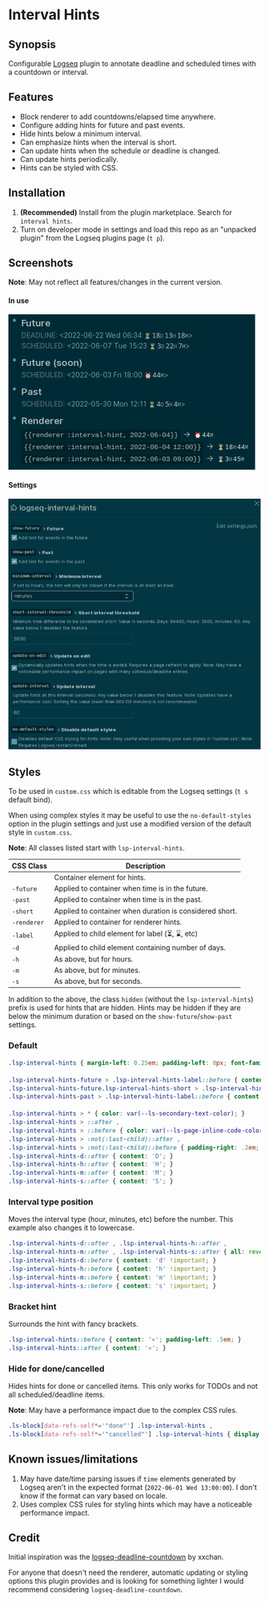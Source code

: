 # Interval Hints

## Synopsis

Configurable [Logseq](https://www.logseq.com/) plugin to annotate deadline and scheduled times
with a countdown or interval.


## Features

* Block renderer to add countdowns/elapsed time anywhere.
* Configure adding hints for future and past events.
* Hide hints below a minimum interval.
* Can emphasize hints when the interval is short.
* Can update hints when the schedule or deadline is changed.
* Can update hints periodically.
* Hints can be styled with CSS.


## Installation

1. **(Recommended)** Install from the plugin marketplace. Search for `interval hints`.
2. Turn on developer mode in settings and load this repo as an "unpacked plugin" from the Logseq plugins page (`t p`).


## Screenshots

**Note**: May not reflect all features/changes in the current version.

#### In use

![Usage example screenshot](screenshots/usage-example.png)

#### Settings

![Settings example screenshot](screenshots/settings-example.png)


## Styles

To be used in `custom.css` which is editable from the Logseq settings (`t s` default bind).

When using complex styles it may be useful to use the `no-default-styles` option in the plugin settings and just use a modified
version of the default style in `custom.css`.


**Note**: All classes listed start with `lsp-interval-hints`.

CSS Class|Description
-|-
` `|Container element for hints.
`-future`|Applied to container when time is in the future.
`-past`|Applied to container when time is in the past.
`-short`|Applied to container when duration is considered short.
`-renderer`|Applied to container for renderer hints.
`-label`|Applied to child element for label (⏳, ⌛, etc)
`-d`|Applied to child element containing number of days.
`-h`|As above, but for hours.
`-m`|As above, but for minutes.
`-s`|As above, but for seconds.

In addition to the above, the class `hidden` (without the `lsp-interval-hints`) prefix is used for hints that are hidden. Hints
may be hidden if they are below the minimum duration or based on the `show-future`/`show-past` settings.

### Default

```css
.lsp-interval-hints { margin-left: 0.25em; padding-left: 0px; font-family: monospace; }

.lsp-interval-hints-future > .lsp-interval-hints-label::before { content: '⏳'; }
.lsp-interval-hints-future.lsp-interval-hints-short > .lsp-interval-hints-label::before { content: '⏰'; }
.lsp-interval-hints-past > .lsp-interval-hints-label::before { content: '⌛'; }

.lsp-interval-hints > * { color: var(--ls-secondary-text-color); }
.lsp-interval-hints > ::after ,
.lsp-interval-hints > ::before { color: var(--ls-page-inline-code-color); font-size: 0.8em; }
.lsp-interval-hints > :not(:last-child)::after ,
.lsp-interval-hints > :not(:last-child)::before { padding-right: .2em; }
.lsp-interval-hints-d::after { content: 'D'; }
.lsp-interval-hints-h::after { content: 'H'; }
.lsp-interval-hints-m::after { content: 'M'; }
.lsp-interval-hints-s::after { content: 'S'; }
```

### Interval type position

Moves the interval type (hour, minutes, etc) before the number. This example also changes it to lowercase.

```css
.lsp-interval-hints-d::after , .lsp-interval-hints-h::after ,
.lsp-interval-hints-m::after , .lsp-interval-hints-s::after { all: revert !important; }
.lsp-interval-hints-d::before { content: 'd' !important; }
.lsp-interval-hints-h::before { content: 'h' !important; }
.lsp-interval-hints-m::before { content: 'm' !important; }
.lsp-interval-hints-s::before { content: 's' !important; }
```

### Bracket hint

Surrounds the hint with fancy brackets.

```css
.lsp-interval-hints::before { content: '«'; padding-left: .5em; }
.lsp-interval-hints::after { content: '»'; }
```

### Hide for done/cancelled

Hides hints for done or cancelled items. This only works for TODOs and not all scheduled/deadline items.

**Note**: May have a performance impact due to the complex CSS rules.

```css
.ls-block[data-refs-self*='"done"'] .lsp-interval-hints ,
.ls-block[data-refs-self*='"cancelled"'] .lsp-interval-hints { display: none !important; }
```

## Known issues/limitations

1. May have date/time parsing issues if `time` elements generated by Logseq aren't in the expected format (`2022-06-01 Wed 13:00:00`). I don't know if the format can vary based on locale.
2. Uses complex CSS rules for styling hints which may have a noticeable performance impact.


## Credit

Initial inspiration was the [logseq-deadline-countdown](https://github.com/xxchan/logseq-deadline-countdown) by xxchan.

For anyone that doesn't need the renderer, automatic updating or styling options this plugin provides and is looking for something lighter I would recommend considering `logseq-deadline-countdown`.
